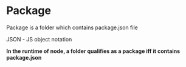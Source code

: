 # Package

Package is a folder which contains package.json file

JSON - JS object notation

**In the runtime of node, a folder qualifies as a package iff it contains package.json**

